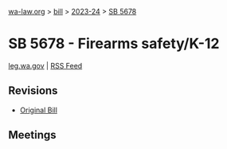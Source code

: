 [wa-law.org](/) > [bill](/bill/) > [2023-24](/bill/2023-24/) > [SB 5678](/bill/2023-24/sb/5678/)

# SB 5678 - Firearms safety/K-12
[leg.wa.gov](https://app.leg.wa.gov/billsummary?BillNumber=5678&Year=2023&Initiative=false) | [RSS Feed](./rss.xml)

## Revisions
* [Original Bill](1/)

## Meetings